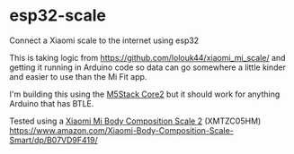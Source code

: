 # esp32-scale
Connect a Xiaomi scale to the internet using esp32

This is taking logic from https://github.com/lolouk44/xiaomi_mi_scale/ and getting it running in Arduino code so data can go somewhere a little kinder and easier to use than the Mi Fit app.

I'm building this using the [M5Stack Core2](https://shop.m5stack.com/collections/stack-series/products/m5stack-core2-esp32-iot-development-kit) but it should work for anything Arduino that has BTLE. 

Tested using a [Xiaomi Mi Body Composition Scale 2](https://www.amazon.com/Xiaomi-Body-Composition-Scale-Smart/dp/B07VD9F419/) (XMTZC05HM) https://www.amazon.com/Xiaomi-Body-Composition-Scale-Smart/dp/B07VD9F419/
